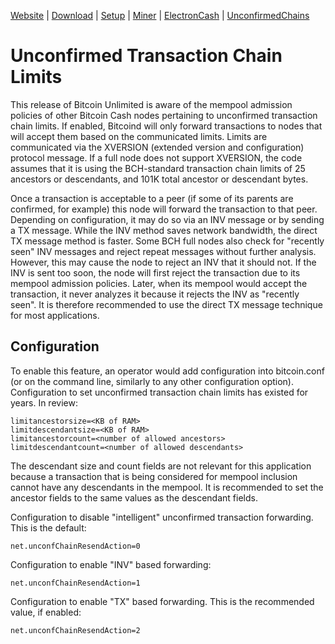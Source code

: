 [Website](https://www.bitcoinunlimited.info)  | [Download](https://www.bitcoinunlimited.info/download) | [Setup](../README.md)   |   [Miner](miner.md)  |  [ElectronCash](bu-electrum-integration.md)  |  [UnconfirmedChains](unconfirmedTxChainLimits.md)

# Unconfirmed Transaction Chain Limits

This release of Bitcoin Unlimited is aware of the mempool admission policies of other Bitcoin Cash nodes pertaining to unconfirmed transaction chain limits.  If enabled, Bitcoind will only forward transactions to nodes that will accept them based on the communicated limits.  Limits are communicated via the XVERSION (extended version and configuration) protocol message.  If a full node does not support XVERSION, the code assumes that it is using the BCH-standard transaction chain limits of 25 ancestors or descendants, and 101K total ancestor or descendant bytes.

Once a transaction is acceptable to a peer (if some of its parents are confirmed, for example) this node will forward the transaction to that peer.  Depending on configuration, it may do so via an INV message or by sending a TX message.  While the INV method saves network bandwidth, the direct TX message method is faster.  Some BCH full nodes also check for "recently seen" INV messages and reject repeat messages without further analysis.  However, this may cause the node to reject an INV that it should not.  If the INV is sent too soon, the node will first reject the transaction due to its mempool admission policies.  Later, when its mempool would accept the transaction, it never analyzes it because it rejects the INV as "recently seen".  It is therefore recommended to use the direct TX message technique for most applications.

## Configuration

To enable this feature, an operator would add configuration into bitcoin.conf (or on the command line, similarly to any other configuration option).
Configuration to set unconfirmed transaction chain limits has existed for years. In review:
```
limitancestorsize=<KB of RAM>
limitdescendantsize=<KB of RAM>
limitancestorcount=<number of allowed ancestors>
limitdescendantcount=<number of allowed descendants>
```

The descendant size and count fields are not relevant for this application because a transaction that is being considered for mempool inclusion cannot have any descendants in the mempool.  It is recommended to set the ancestor fields to the same values as the descendant fields.

Configuration to disable "intelligent" unconfirmed transaction forwarding.  This is the default:

```
net.unconfChainResendAction=0
```

Configuration to enable "INV" based forwarding:
```
net.unconfChainResendAction=1
```

Configuration to enable "TX" based forwarding.  This is the recommended value, if enabled:
```
net.unconfChainResendAction=2
```
